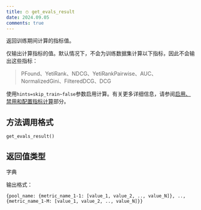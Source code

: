 ```yaml
---
title: ⛄ get_evals_result
date: 2024.09.05
comments: true
---
```


返回训练期间计算的指标值。

仅输出计算指标的值。默认情况下，不会为训练数据集计算以下指标，因此不会输出这些指标：

> PFound、YetiRank、NDCG、YetiRankPairwise、AUC、NormalizedGini、FilteredDCG、DCG

使用`hints=skip_train~false`参数启用计算。有关更多详细信息，请参阅[启用、禁用和配置指标计算](https://catboost.ai/en/docs/concepts/loss-functions#enable-disable-configure-metrics)部分。

## 方法调用格式

```
get_evals_result()
```

## 返回值类型

字典

输出格式：

```
{pool_name: {metric_name_1-1: [value_1, value_2, .., value_N]}, .., {metric_name_1-M: [value_1, value_2, .., value_N]}}
```